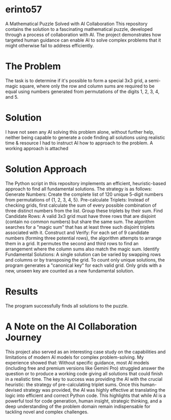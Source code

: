 # erinto57
A Mathematical Puzzle Solved with AI Collaboration
This repository contains the solution to a fascinating mathematical puzzle, developed through a process of collaboration with AI. The project demonstrates how targeted human guidance can enable AI to solve complex problems that it might otherwise fail to address efficiently.
# The Problem
The task is to determine if it's possible to form a special 3x3 grid, a semi-magic square, where only the row and column sums are required to be equal using numbers generated from permutations of the digits 1, 2, 3, 4, and 5.
# Solution
I have not seen any AI solving this problem alone, without further help, neither being capable to generate a code finding all solutions using realistic time & resource
I had to instruct AI how to approach to the problem. A working approach is attached
# Solution Approach
The Python script in this repository implements an efficient, heuristic-based approach to find all fundamental solutions. The strategy is as follows:
Generate Numbers: Create the complete list of 120 unique 5-digit numbers from permutations of {1, 2, 3, 4, 5}.
Pre-calculate Triplets: Instead of checking grids, first calculate the sum of every possible combination of three distinct numbers from the list. Group these triplets by their sum.
Find Candidate Rows: A valid 3x3 grid must have three rows that are disjoint (contain no common numbers) but share the same sum. The algorithm searches for a "magic sum" that has at least three such disjoint triplets associated with it.
Construct and Verify: For each set of 9 candidate numbers (forming three potential rows), the algorithm attempts to arrange them in a grid. It permutes the second and third rows to find an arrangement where the column sums also match the magic sum.
Identify Fundamental Solutions: A single solution can be varied by swapping rows and columns or by transposing the grid. To count only unique solutions, the program generates a "canonical key" for each valid grid. Only grids with a new, unseen key are counted as a new fundamental solution.
# Results
The program successfully finds all solutions to the puzzle.
# A Note on the AI Collaboration Journey
This project also served as an interesting case study on the capabilities and limitations of modern AI models for complex problem-solving.
My experience showed that:
Without specific guidance, most AI models (including free and premium versions like Gemini Pro) struggled answer the question or to produce a working code giving all solutions that could finish in a realistic time.
The key to success was providing the AI with the crucial heuristic: the strategy of pre-calculating triplet sums. Once this human-devised strategy was provided, the AI was highly effective at translating the logic into efficient and correct Python code.
This highlights that while AI is a powerful tool for code generation, human insight, strategic thinking, and a deep understanding of the problem domain remain indispensable for tackling novel and complex challenges.
